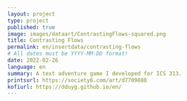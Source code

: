 ```yaml
---
layout: project
type: project
published: true
image: images/dataart/ContrastingFlows-squared.png
title: Contrasting Flows
permalink: en/insertdata/contrasting-flows
# All dates must be YYYY-MM-DD format!
date: 2022-02-26
language: en
summary: A text adventure game I developed for ICS 313.
printsurl: https://society6.com/art/d7709888
kofiurl: https://dduyg.github.io/en/
---
```


